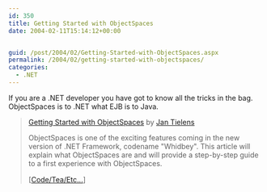 ```yaml
---
id: 350
title: Getting Started with ObjectSpaces
date: 2004-02-11T15:14:12+00:00


guid: /post/2004/02/Getting-Started-with-ObjectSpaces.aspx
permalink: /2004/02/getting-started-with-objectspaces/
categories:
  - .NET
---
```

<body xmlns="http://www.w3.org/1999/xhtml">
    <div class="Section1">
        <p>
            If you are a .NET developer you have got to know all the tricks in the bag. ObjectSpaces
            is to .NET what EJB is to Java.
        </p>
        <blockquote style='margin-top:5.0pt;margin-bottom:5.0pt'> 
        <p class="MsoNormal">
            <a href="http://www.microsoft.com/belux/nl/msdn/community/columns/jtielens/objectspaces.mspx" title="http://www.microsoft.com/belux/nl/msdn/community/columns/jtielens/objectspaces.mspx">Getting
            Started with ObjectSpaces</a> by <a href="http://weblogs.asp.net/jan" title="http://weblogs.asp.net/jan">Jan
            Tielens</a>
        </p>
        <p class="MsoNormal">
            ObjectSpaces is one of the exciting features coming in the new version of .NET Framework,
            codename "Whidbey". This article will explain what ObjectSpaces are and will provide
            a step-by-step guide to a first experience with ObjectSpaces.
        </p>
        <p class="MsoNormal">
            <img border="0" width="1" height="1" id="_x0000_i1025" src="http://weblogs.asp.net/duncanma/aggbug/69547.aspx" />
            <br />
            [<a href="http://weblogs.asp.net/duncanma/archive/2004/02/08/69547.aspx">Code/Tea/Etc...</a>]
        </p>
        </blockquote>
    </div>
</body>